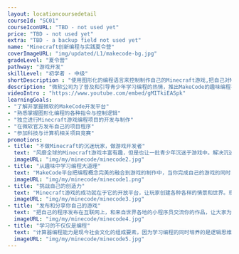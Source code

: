 ```yaml
---
layout: locationcoursedetail
courseId: "SC01"
courseIconURL: "TBD - not used yet"
price: "TBD - not used yet"
extra: "TBD - a backup field not used yet"
name: "Minecraft创新编程与实践夏令营"
coverImageURL: "img/updated/L1/makecode-bg.jpg"
gradeLevel: "夏令营"
pathway: "游戏开发"
skillLevel: "初学者 - 中级"
shortDescription : "使用图形化的编程语言来控制制作自己的Minecraft游戏,把自己对Minecraft的游戏设想变为现实"
description: "微软公司为了普及和引导青少年学习编程的热情，推出MakeCode的趣味编程平台，使中小学生使用图形化的编程语言来控制制作自己的Minecraft游戏。使用MakeCode，你可以把自己对Minecraft的游戏设想变为现实，成为一名Minecraft游戏的小开发者。"
videoIntro : "https://www.youtube.com/embed/gMITkiEASpk"
learningGoals:
- "了解并掌握微软的MakeCode开发平台"
- "熟悉掌握图形化编程的各种指令与控制逻辑"
- "独立进行Minecraft游戏编程项目的开发与制作"
- "在微软官方发布自己的项目程序"
- "参加科技与计算机相关项目竞赛"
promotions:
- title: "不做Minecraft的沉迷玩家，做游戏开发者"
  text: "风靡全球的Minecraft游戏丰富有趣，但是也让一批青少年沉迷于游戏中。解决沉迷的办法不是简单的限制，而是从娱乐中引导学习。MakeCode平台让寓教于乐成为现实。"
  imageURL: "img/my/minecode/minecode2.jpg"
- title: "从趣味中学习编程大道理"
  text: "MakeCode平台把编程概念完美的融合到游戏的制作中，当你完成自己的游戏的同时，你已经不知不觉的掌握了变量、循环、函数等这些编程的基本概念，为下一步学习真正的编程打下坚实的基础。"
  imageURL: "img/my/minecode/minecode1.png"
- title: "挑战自己的创造力"
  text: "Minecraft游戏的成功就在于它的开放平台，让玩家创建各种各样的情景和世界。现在通过编程，你可以把自己的创造力淋漓尽致的发挥出来，大胆实现你自己的想法。"
  imageURL: "img/my/minecode/minecode3.jpg"
- title: "发布和分享你自己的游戏"
  text: "把自己的程序发布在互联网上，和来自世界各地的小程序员交流你的作品，让大家为你的创意点赞！说不定你就是下一个“网红”。"
  imageURL: "img/my/minecode/minecode4.jpg"
- title: "学习的不仅仅是编程"
  text: "计算器编程能力是现今社会文化的组成要素，因为学习编程的同时培养的是逻辑思维、计算能力、创新和想象力。孩子们在编程解决问题的同时，同时得到的是信心！"
  imageURL: "img/my/minecode/minecode5.jpg"
---
```

